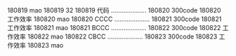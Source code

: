 180819  mao
180819  32
180819  代码
....................
180820  300code
180820  工作效率
180820  mao
180820  CCCC
....................
180821  300code
180821  工作效率
180821  mao
180821  BCCC
....................
180822  300code
180822  工作效率
180822  mao
180822  CBCC
....................
180823  300code
180823  工作效率
180823  mao
